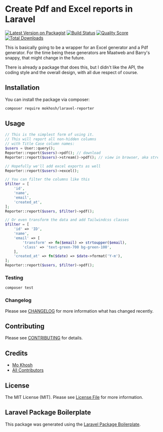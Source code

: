# Create Pdf and Excel reports in Laravel

[![Latest Version on Packagist](https://img.shields.io/packagist/v/mokhosh/laravel-reporter.svg?style=flat-square)](https://packagist.org/packages/mokhosh/laravel-reporter)
[![Build Status](https://img.shields.io/travis/mokhosh/laravel-reporter/master.svg?style=flat-square)](https://travis-ci.org/mokhosh/laravel-reporter)
[![Quality Score](https://img.shields.io/scrutinizer/g/mokhosh/laravel-reporter.svg?style=flat-square)](https://scrutinizer-ci.com/g/mokhosh/laravel-reporter)
[![Total Downloads](https://img.shields.io/packagist/dt/mokhosh/laravel-reporter.svg?style=flat-square)](https://packagist.org/packages/mokhosh/laravel-reporter)

This is basically going to be a wrapper for an Excel generator and a Pdf generator. For the time being these generators are Maatweb and Barry's snappy, that might change in the future.

There is already a package that does this, but I didn't like the API, the coding style and the overall design, with all due respect of course.

## Installation

You can install the package via composer:

```bash
composer require mokhosh/laravel-reporter
```

## Usage

``` php
// This is the simplest form of using it.
// This will report all non-hidden columns
// with Title Case column names:
$users = User::query();
Reporter::report($users)->pdf(); // download
Reporter::report($users)->stream()->pdf(); // view in browser, aka stream

// Hopefully we'll add excel exports as well
Reporter::report($users)->excel();

// You can filter the columns like this
$filter = [
    'id',
    'name',
    'email',
    'created_at',
];
Reporter::report($users, $filter)->pdf();

// Or even transform the data and add Tailwindcss classes
$filter = [
    'id' => 'ID',
    'name',
    'email' => [
        'transform' => fn($email) => strtoupper($email),
        'class' => 'text-green-700 bg-green-100',
    ],
    'created_at' => fn($date) => $date->format('Y-m'),
];
Reporter::report($users, $filter)->pdf();
```

### Testing

``` bash
composer test
```

### Changelog

Please see [CHANGELOG](CHANGELOG.md) for more information what has changed recently.

## Contributing

Please see [CONTRIBUTING](CONTRIBUTING.md) for details.

## Credits

- [Mo Khosh](https://github.com/mokhosh)
- [All Contributors](../../contributors)

## License

The MIT License (MIT). Please see [License File](LICENSE.md) for more information.

## Laravel Package Boilerplate

This package was generated using the [Laravel Package Boilerplate](https://laravelpackageboilerplate.com).
